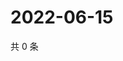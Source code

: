 # 2022-06-15

共 0 条

<!-- BEGIN WEIBO -->
<!-- 最后更新时间 Wed Jun 15 2022 23:17:43 GMT+0800 (China Standard Time) -->

<!-- END WEIBO -->
